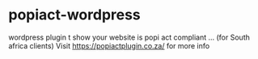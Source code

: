 # popiact-wordpress
wordpress plugin t show your website is popi act compliant ... (for South africa clients)
Visit https://popiactplugin.co.za/  for more info
